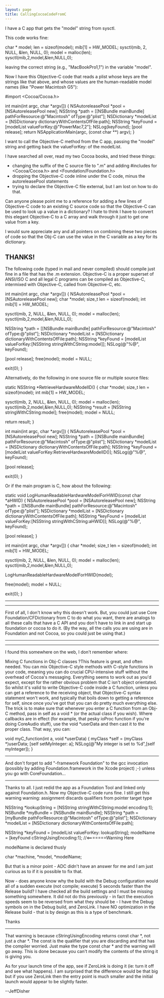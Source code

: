 ```yaml
---
layout: page
title: CallingCocoaCodeFromC
---
```


I have a C app that gets the "model" string from sysctl.

This code works fine:
    
char * model;
len = sizeof(model);
mib[1] = HW_MODEL;
	sysctl(mib, 2, NULL, &len, NULL, 0);
	model = malloc(len);
	sysctl(mib,2,model,&len,NULL,0);

leaving the correct string (e.g., "MacBookPro1,1") in the variable "model".

Now I have this Objective-C code that reads a plist whose keys are the strings like that above, and whose values are the human-readable model names (like "Power Macintosh G5"):
    
#import <Cocoa/Cocoa.h>

int main(int argc, char *argv[])
{
	NSAutoreleasePool *pool = [NSAutoreleasePool new];
	NSString *path = [[NSBundle mainBundle] pathForResource:@"Macintosh" ofType:@"plist"];
	NSDictionary *modelList = [NSDictionary dictionaryWithContentsOfFile:path];
	NSString *keyFound = [modelList valueForKey:@"PowerMac7,2"];
	NSLog(keyFound);
	[pool release];	
    return NSApplicationMain(argc,  (const char **) argv);
}

I want to call the Objective-C method from the C app, passing the "model" string and getting back the valueForKey: of the modelList.

I have searched all over, read my two Cocoa books, and tried these things:
- changing the suffix of the C source file to ".m" and adding #includes for <Cocoa/Cocoa.h> and <Foundation/Foundation.h>
- dropping the Objective-C code inline under the C code, minus the autoreleasePool statements
- trying to declare the Objective-C file external, but I am lost on how to do that.

Can anyone please point me to a reference for adding a few lines of Objective-C code to an existing C source code so that the Objective-C can be used to look up a value in a dictionary? I hate to think I have to convert this elegant Objective-C to a C array and walk through it just to get one value from a key.

I would sure appreciate any and all pointers on combining these two pieces of code so that the Obj-C can use the value in the C variable as a key for its dictionary.

THANKS!
----
The following code (typed in mail and never compiled) should compile just fine in a file that has the .m extension.
Objective-C is a proper superset of ANSI/ISO C and all legal C programs can be compiled as Objective-C, intermixed with Objective-C, called from Objective-C, etc.

    
int main(int argc, char *argv[])
{
   NSAutoreleasePool   *pool = [NSAutoreleasePool new];
   char                        *model;
   size_t                      len = sizeof(model);
   int                          mib[1] = HW_MODEL;

   sysctl(mib, 2, NULL, &len, NULL, 0);
   model = malloc(len);
   sysctl(mib,2,model,&len,NULL,0);

   NSString                   *path = [[NSBundle mainBundle] pathForResource:@"Macintosh" ofType:@"plist"];
   NSDictionary             *modelList = [NSDictionary dictionaryWithContentsOfFile:path];
   NSString                   *keyFound = [modelList valueForKey:[NSString stringWithCString:model]];
   NSLog(@"%@", keyFound);

   [pool release];
   free(model);
   model  = NULL;

   exit(0);
}	


Alternatively, do the following in one source file or multiple source files:
    
static NSString *RetrieveHardwareModelID()
{
   char                        *model;
   size_t                      len = sizeof(model);
   int                          mib[1] = HW_MODEL;
 
   sysctl(mib, 2, NULL, &len, NULL, 0);
   model = malloc(len);
   sysctl(mib,2,model,&len,NULL,0);
   NSString                  *result = [NSString stringWithCString:model];
   free(model);
   model  = NULL;

  return result;
}


int main(int argc, char *argv[])
{
   NSAutoreleasePool    *pool = [NSAutoreleasePool new];
   NSString                   *path = [[NSBundle mainBundle] pathForResource:@"Macintosh" ofType:@"plist"];
   NSDictionary             *modelList = [NSDictionary dictionaryWithContentsOfFile:path];
   NSString                   *keyFound = [modelList valueForKey:RetrieveHardwareModelID()];
   NSLog(@"%@", keyFound);

   [pool release];

   exit(0);
}	


Or if the main program is C, how about the following:

    
static void LogHumanReadableHardwareModelForHWID(const char *aHWID)
{
   NSAutoreleasePool    *pool = [NSAutoreleasePool new];
   NSString                   *path = [[NSBundle mainBundle] pathForResource:@"Macintosh" ofType:@"plist"];
   NSDictionary             *modelList = [NSDictionary dictionaryWithContentsOfFile:path];
   NSString                   *keyFound = [modelList valueForKey:[NSString stringWithCString:aHWID]];
   NSLog(@"%@", keyFound);

   [pool release];
}

int main(int argc, char *argv[])
{
   char                        *model;
   size_t                      len = sizeof(model);
   int                          mib[1] = HW_MODEL;
 
   sysctl(mib, 2, NULL, &len, NULL, 0);
   model = malloc(len);
   sysctl(mib,2,model,&len,NULL,0);

   LogHumanReadableHardwareModelForHWID(model);

   free(model);
   model  = NULL;

   exit(0);
}


----
----

First of all, I don't know why this doesn't work.  But, you could just use Core Foundation/CFDictionary from C to do what you want, there are analogs to all these calls that have a C API and you don't have to link in and start up foundation or cocoa to do it.  (By the way, all the calls you are using are in Foundation and not Cocoa, so you could just be using that.)

----
----

I found this somewhere on the web, I don't remember where:

Mixing C functions in Obj-C classes
?This feature is great, and often needed. You can mix Objective-C style methods with C-style functions in your code, meaning you can do crucial CPU-intensive stuff without the overhead of Cocoa's messaging. Everything seems to work out as you'd expect, except for the rather obvious problem that C isn't object orientated. So whilst it's valid to write Objective-C code inside a C function, unless you can get a reference to the receiving object, that Objective-C syntax statement won't work, and typically that boils down to getting a reference for self, since once you've got that you can do pretty much everything else. The trick is to make sure that whenever you enter a C function from an Obj-C method, pass in self as a void * (or the actual class if you wish). Where callbacks are in effect (for example, that pesky ioProc function if you're doing CoreAudio stuff), use the void *userData and then cast it to the proper class. That way, you can:

    
void myC_function(int a, void *userData) 
{
myClass *self = (myClass *)userData;
[self setMyInteger: a];
NSLog(@"My integer is set to %d",[self myInteger]);
}


----
And don't forget to add "-framework Foundation" to the gcc invocation (possibly by adding Foundation.framework in the Xcode project) ;-) unless you go with CoreFoundation...

----

Thanks to all. I just redid the app as a Foundation Tool and linked only against Foundation.h.
Now my Objective-C code runs fine. I still get this warning
warning: assignment discards qualifiers from pointer target type
    
NSString *lookupString = [NSString stringWithCString:model encoding:1];
NSBundle *myBundle = [NSBundle mainBundle];
NSString *path = [myBundle pathForResource:@"Macintosh" ofType:@"plist"];
NSDictionary *modelList = [NSDictionary dictionaryWithContentsOfFile:path];
	
NSString *keyFound = [modelList valueForKey: lookupString];
modelName = [keyFound cStringUsingEncoding:1]; //<=======Warning Here

modelName is declared thusly

    
char *machine, *model, *modelName;


But that is a minor point - ADC didn't have an answer for me and I am just curious as to if it is possible to fix that.

Now - does anyone know why the build with the Debug configuration would all of a sudden execute (not compile; execute) 5 seconds faster than the Release build? I have checked all the build settings and I must be missing something somewhere. It did not do this previously - in fact the execution speeds seem to be reversed from what they should be - I have the Debug symbols on in the Debug build, and ZeroLink. I have NO optimization in the Release build - that is by design as this is a type of benchmark.

Thanks

----

That warning is because cStringUsingEncoding returns const char *, not just a char *.  The const is the qualifier that you are discarding and that has the compiler worried.  Just make the type const char * and the warning will go away.  This is done because you can't modify the contents of the string it is giving you.

As for your launch time of the app, see if ZeroLink is doing it (ie:  turn it off and see what happens).  I am surprised that the difference would be that big but if you use ZeroLink then the entry point is much smaller and the initial launch would appear to be slightly faster.

--JeffDisher

